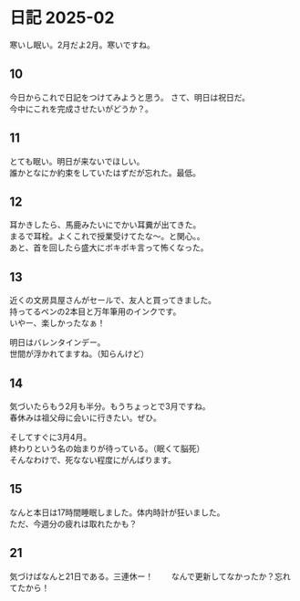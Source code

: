 # 日記 2025-02
寒いし眠い。2月だよ2月。寒いですね。
## 10
今日からこれで日記をつけてみようと思う。
さて、明日は祝日だ。  
今中にこれを完成させたいがどうか？。
## 11
とても眠い。明日が来ないでほしい。  
誰かとなにか約束をしていたはずだが忘れた。最低。
## 12
耳かきしたら、馬鹿みたいにでかい耳糞が出てきた。  
まるで耳栓。よくこれで授業受けてたな〜。と関心。。  
あと、首を回したら盛大にボキボキ言って怖くなった。
## 13
近くの文房具屋さんがセールで、友人と買ってきました。  
持ってるペンの2本目と万年筆用のインクです。  
いやー、楽しかったなぁ！  
  
明日はバレンタインデー。  
世間が浮かれてますね。（知らんけど）  
## 14
気づいたらもう2月も半分。もうちょっとで3月ですね。  
春休みは祖父母に会いに行きたい。ぜひ。  
  
そしてすぐに3月4月。  
終わりという名の始まりが待っている。（眠くて脳死）  
そんなわけで、死なない程度にがんばります。  
## 15
なんと本日は17時間睡眠しました。体内時計が狂いました。  
ただ、今週分の疲れは取れたかも？ 　
## 21
気づけばなんと21日である。三連休ー！　　
なんで更新してなかったか？忘れてたから！　　
<!--stackedit_data:
eyJoaXN0b3J5IjpbLTEwOTE4MTA1NjAsLTE0MTYyMTA5NzgsNz
Q4MDI1Mzg5XX0=
-->

